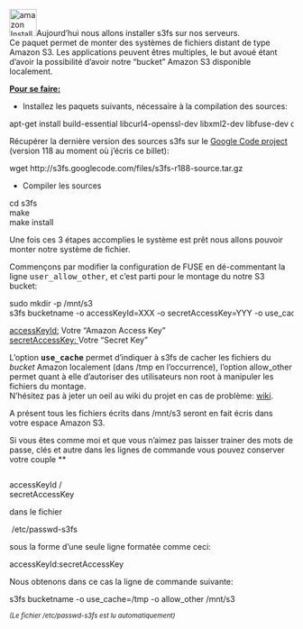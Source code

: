 
[<img class="alignleft size-full wp-image-128" title="amazon" src="/blog/wp-content/uploads/2010/01/amazon.png" alt="amazon Installation de FUSE et s3fs sur une Debian Lenny" width="48" height="48" />][1]Aujourd&#8217;hui nous allons installer s3fs sur nos serveurs.  
Ce paquet permet de monter des systèmes de fichiers distant de type Amazon S3. Les applications peuvent êtres multiples, le but avoué étant d&#8217;avoir la possibilité d&#8217;avoir notre &#8220;bucket&#8221; Amazon S3 disponible localement.

<span style="text-decoration: underline;"><strong>Pour se faire:</strong></span>

*   Installez les paquets suivants, nécessaire à la compilation des sources:

<div class="codecolorer-container bash vibrant" style="overflow:auto;white-space:nowrap;width:100%;">
  <div class="bash codecolorer">
    <span class="kw2">apt-get install</span> build-essential libcurl4-openssl-dev libxml2-dev libfuse-dev comerr-dev libfuse2 libidn11-dev libkadm55 libkrb5-dev libldap2-dev libselinux1-dev libsepol1-dev pkg-config fuse-utils
  </div>
</div>

Récupérer la dernière version des sources s3fs sur le <a title="s3fs: Downloads" onclick="javascript:pageTracker._trackPageview('/outgoing/code.google.com/p/s3fs/downloads/list');" href="http://code.google.com/p/s3fs/downloads/list">Google Code project</a> (version 118 au moment où j&#8217;écris ce billet):

<div class="codecolorer-container bash vibrant" style="overflow:auto;white-space:nowrap;width:100%;">
  <div class="bash codecolorer">
    <span class="kw2">wget</span> http:<span class="sy0">//</span>s3fs.googlecode.com<span class="sy0">/</span>files<span class="sy0">/</span>s3fs-r188-source.tar.gz
  </div>
</div>

*   Compiler les sources

<div class="codecolorer-container bash vibrant" style="overflow:auto;white-space:nowrap;width:100%;">
  <div class="bash codecolorer">
    <span class="kw3">cd</span> s3fs<br /> <span class="kw2">make</span><br /> <span class="kw2">make</span> <span class="kw2">install</span>
  </div>
</div>

Une fois ces 3 étapes accomplies le système est prêt nous allons pouvoir monter notre système de fichier.

Commençons par modifier la configuration de FUSE en dé-commentant la ligne <tt>user_allow_other</tt>, et c&#8217;est parti pour le montage du notre S3 bucket:

<div class="codecolorer-container bash vibrant" style="overflow:auto;white-space:nowrap;width:100%;">
  <div class="bash codecolorer">
    <span class="kw2">sudo</span> <span class="kw2">mkdir</span> <span class="re5">-p</span> <span class="sy0">/</span>mnt<span class="sy0">/</span>s3<br /> s3fs bucketname <span class="re5">-o</span> <span class="re2">accessKeyId</span>=XXX <span class="re5">-o</span> <span class="re2">secretAccessKey</span>=YYY <span class="re5">-o</span> <span class="re2">use_cache</span>=<span class="sy0">/</span>tmp <span class="re5">-o</span> allow_other <span class="sy0">/</span>mnt<span class="sy0">/</span>s3
  </div>
</div>

<span style="text-decoration: underline;">accessKeyId:</span> Votre &#8220;Amazon Access Key&#8221;  
<span style="text-decoration: underline;">secretAccessKey: </span>Votre &#8220;Secret Key&#8221;

L&#8217;option **<tt>use_cache</tt>** permet d&#8217;indiquer à s3fs de cacher les fichiers du *bucket* Amazon localement (dans /tmp en l&#8217;occurrence), l&#8217;option allow_other permet quant à elle d&#8217;autoriser des utilisateurs non root à manipuler les fichiers du montage.  
N&#8217;hésitez pas à jeter un oeil au wiki du projet en cas de problème: [wiki][2].

A présent tous les fichiers écrits dans /mnt/s3 seront en fait écris dans votre espace Amazon S3.

Si vous êtes comme moi et que vous n&#8217;aimez pas laisser trainer des mots de passe, clés et autre dans les lignes de commande vous pouvez conserver votre couple **</p> <div class="codecolorer-container text vibrant" style="overflow:auto;white-space:nowrap;width:100%;">
  <div class="text codecolorer">
    accessKeyId /
  </div>
</div>

<div class="codecolorer-container text vibrant" style="overflow:auto;white-space:nowrap;width:100%;">
  <div class="text codecolorer">
    secretAccessKey
  </div>
</div>

</strong> dans le fichier

<div class="codecolorer-container text vibrant" style="overflow:auto;white-space:nowrap;width:100%;">
  <div class="text codecolorer">
    &nbsp;/etc/passwd-s3fs
  </div>
</div>

sous la forme d&#8217;une seule ligne formatée comme ceci:

<div class="codecolorer-container text vibrant" style="overflow:auto;white-space:nowrap;width:100%;">
  <div class="text codecolorer">
    accessKeyId:secretAccessKey
  </div>
</div>

Nous obtenons dans ce cas la ligne de commande suivante:

<div class="codecolorer-container bash vibrant" style="overflow:auto;white-space:nowrap;width:100%;">
  <div class="bash codecolorer">
    s3fs bucketname <span class="re5">-o</span> <span class="re2">use_cache</span>=<span class="sy0">/</span>tmp <span class="re5">-o</span> allow_other <span class="sy0">/</span>mnt<span class="sy0">/</span>s3
  </div>
</div>

*<span style="font-size: smaller;">(Le fichier /etc/passwd-s3fs est lu automatiquement)</span>*

 [1]: /blog/wp-content/uploads/2010/01/amazon.png
 [2]: http://code.google.com/p/s3fs/wiki/FuseOverAmazon